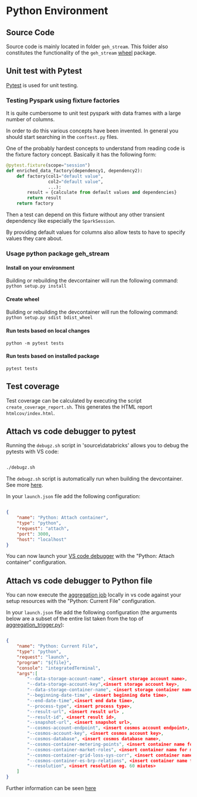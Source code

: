 # Python Environment

## Source Code

Source code is mainly located in folder `geh_stream`. This folder also constitutes the functionality of the `geh_stream` [wheel](https://pythonwheels.com/) package.

## Unit test with Pytest

[Pytest](https://pytest.org/) is used for unit testing.

### Testing Pyspark using fixture factories

It is quite cumbersome to unit test pyspark with data frames with a large number of columns.

In order to do this various concepts have been invented. In general you should start searching in the `conftest.py` files.

One of the probably hardest concepts to understand from reading code is the fixture factory concept. Basically it has the following form:

```python
@pytest.fixture(scope="session")
def enriched_data_factory(dependency1, dependency2):
    def factory(col1="default value",
                col2="default value",
                ...):
        result = {calculate from default values and dependencies}
        return result
    return factory
```

Then a test can depend on this fixture without any other transient dependency like especially the `SparkSession`.

By providing default values for columns also allow tests to have to specify values they care about.

### Usage python package geh_stream

#### Install on your environment

Building or rebuilding the devcontainer will run the following command:
`python setup.py install`

#### Create wheel

Building or rebuilding the devcontainer will run the following command:
`python setup.py sdist bdist_wheel`

#### Run tests based on local changes

`python -m pytest tests`

#### Run tests based on installed package

`pytest tests`

## Test coverage

Test coverage can be calculated by executing the script `create_coverage_report.sh`. This generates the HTML report `htmlcov/index.html`.

## Attach vs code debugger to pytest

Running the `debugz.sh` script in 'source\databricks' allows you to debug the pytests with VS code:

```bash

./debugz.sh

```

The `debugz.sh` script is automatically run when building the devcontainer. See more [here](https://github.com/Energinet-DataHub/geh-aggregations/blob/feature/dev-container-improvements/.devcontainer/devcontainer.json#L46).

In your `launch.json` file add the following configuration:

```json

{
    "name": "Python: Attach container",
    "type": "python",
    "request": "attach",
    "port": 3000,
    "host": "localhost"
}

```

You can now launch your [VS code debugger](https://code.visualstudio.com/docs/editor/debugging#_launch-configurations) with the "Python: Attach container" configuration.

## Attach vs code debugger to Python file

You can now execute the [aggregation job](https://github.com/Energinet-DataHub/geh-aggregations/blob/main/source/databricks/aggregation-jobs/aggregation_trigger.py)
locally in vs code against your setup resources with the "Python: Current File" configuration.

In your `launch.json` file add the following configuration (the arguments below are a subset of the entire list taken from the top of [aggregation_trigger.py](https://github.com/Energinet-DataHub/geh-aggregations/blob/main/source/databricks/aggregation-jobs/aggregation_trigger.py)):

```json

{
    "name": "Python: Current File",
    "type": "python",
    "request": "launch",
    "program": "${file}",
    "console": "integratedTerminal",
    "args":[
        "--data-storage-account-name", <insert storage account name>,
        "--data-storage-account-key",<insert storage account key>,
        "--data-storage-container-name", <insert storage container name>,
        "--beginning-date-time", <insert beginning date time>,
        "--end-date-time",<insert end date time>,
        "--process-type", <insert process type>,
        "--result-url", <insert result url> ,
        "--result-id", <insert result id>,
        "--snapshot-url", <insert snapshot url>,
        "--cosmos-account-endpoint", <insert cosmos account endpoint>,
        "--cosmos-account-key", <insert cosmos account key>,
        "--cosmos-database", <insert cosmos database name>,
        "--cosmos-container-metering-points", <insert container name for metering points>,
        "--cosmos-container-market-roles", <insert container name for market roles>,
        "--cosmos-container-grid-loss-sys-corr", <insert container name for special metering points eg. system correction and grid loss>,
        "--cosmos-container-es-brp-relations", <insert container name for energy supplier and balance responsible party relation>,
        "--resolution", <insert resolution eg. 60 miutes>
    ]
}

```

Further information can be seen [here](https://code.visualstudio.com/docs/python/debugging#_initialize-configurations)
